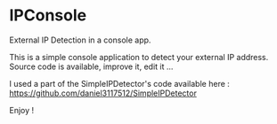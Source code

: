IPConsole
=========

External IP Detection in a console app.

This is a simple console application to detect your external IP address.
Source code is available, improve it, edit it ...

I used a part of the SimpleIPDetector's code available here : https://github.com/daniel3117512/SimpleIPDetector

Enjoy ! 

